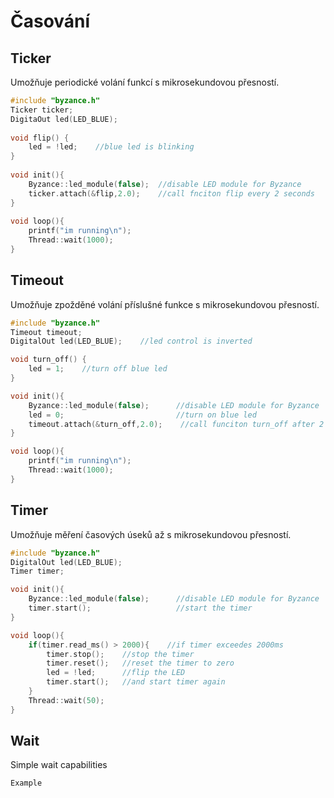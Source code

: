 # Časování

## Ticker

Umožňuje periodické volání funkcí s mikrosekundovou přesností.

```cpp
#include "byzance.h"
Ticker ticker;
DigitaOut led(LED_BLUE);
​
void flip() {    
    led = !led;    //blue led is blinking
}
​
void init(){
    Byzance::led_module(false);  //disable LED module for Byzance
    ticker.attach(&flip,2.0);    //call fnciton flip every 2 seconds
}
​
void loop(){
    printf("im running\n");
    Thread::wait(1000);
}
```

## Timeout

Umožňuje zpožděné volání příslušné funkce s mikrosekundovou přesností.

```cpp
#include "byzance.h"
Timeout timeout;
DigitalOut led(LED_BLUE);    //led control is inverted

void turn_off() {    
    led = 1;    //turn off blue led
}

void init(){
    Byzance::led_module(false);      //disable LED module for Byzance
    led = 0;                         //turn on blue led
    timeout.attach(&turn_off,2.0);    //call funciton turn_off after 2 seconds
}

void loop(){
    printf("im running\n");
    Thread::wait(1000);
}
```

## Timer

Umožňuje měření časových úseků až s mikrosekundovou přesností. 

```cpp
#include "byzance.h"
DigitalOut led(LED_BLUE);
Timer timer;

void init(){
    Byzance::led_module(false);      //disable LED module for Byzance
    timer.start();                   //start the timer
}

void loop(){
    if(timer.read_ms() > 2000){    //if timer exceedes 2000ms
        timer.stop();    //stop the timer
        timer.reset();   //reset the timer to zero
        led = !led;      //flip the LED  
        timer.start();   //and start timer again
    }
    Thread::wait(50);
}
```

## Wait

Simple wait capabilities

```cpp
Example
```

